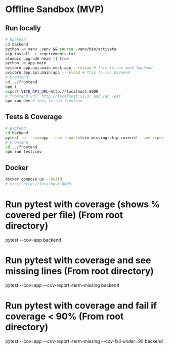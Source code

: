 # Offline Sandbox (MVP)

## Run locally
```bash
# Backend
cd backend
python -m venv .venv && source .venv/bin/activate
pip install -r requirements.txt
alembic upgrade head || true
python -m app.main
uvicorn app.api.main_mock:app --reload # this to run mock backend
uvicorn app.api.main:app --reload # this to run backend
# Frontend
cd ../frontend
npm i
export VITE_API_URL=http://localhost:8000
# frontend url: http://localhost:5173/ and Ian Test
npm run dev # this to run frontend
```

## Tests & Coverage
```bash
# Backend
cd backend
pytest -q --cov=app --cov-report=term-missing:skip-covered --cov-report=html --cov-fail-under=80
# Frontend
cd ../frontend
npm run test:cov
```
## Docker
```bash
docker compose up --build
# visit http://localhost:8080
```

# Run pytest with coverage (shows % covered per file) (From root directory)
pytest --cov=app backend

# Run pytest with coverage and see missing lines (From root directory)
pytest --cov=app --cov-report=term-missing backend

# Run pytest with coverage and fail if coverage < 90% (From root directory)
pytest --cov=app --cov-report=term-missing --cov-fail-under=90 backend